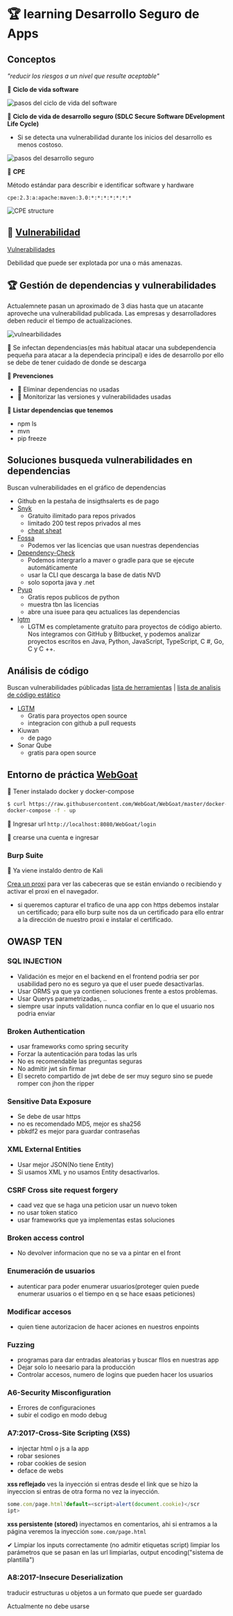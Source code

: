 # 🏆 learning Desarrollo Seguro de Apps

## Conceptos

_"reducir los riesgos a un nivel que resulte aceptable"_

🦜 **Ciclo de vida software**

![pasos del ciclo de vida del software](img/ciclo-vida-soft.png)

🦜 **Ciclo de vida de desarrollo seguro (SDLC Secure Software DEvelopment Life Cycle)**

- Si se detecta una vulnerabilidad durante los inicios del desarrollo es menos costoso.

![pasos del desarrollo seguro](img/ciclo-desarrollo-seguro.png)

🦜 **CPE**

Método estándar para describir e identificar software y hardware

```
cpe:2.3:a:apache:maven:3.0:*:*:*:*:*:*:*
```

![CPE structure](img/cpe-structure.png)

## 🦜 **[Vulnerabilidad](https://github.com/jhonPariona/_learn-pentesting/blob/master/scanning.md#-vulnerabilidades)**

[Vulnerabilidades](https://github.com/jhonPariona/_learn-pentesting/blob/master/scanning.md#-vulnerabilidades)

Debilidad que puede ser explotada por una o más amenazas.

## 🏆 Gestión de dependencias y vulnerabilidades

Actualemnete pasan un aproximado de 3 dias hasta que un atacante aproveche una vulnerabilidad
publicada. Las empresas y desarrolladores deben reducir el tiempo de actualizaciones.

![vulnearbilidades](img/Ciclo-dependencias-vulnerables.png)

🦜 Se infectan dependencias(es más habitual atacar una subdependencia pequeña
para atacar a la dependecia principal) e ides de desarrollo por ello se debe
de tener cuidado de donde se descarga

🐧 **Prevenciones**

- 🦜 Eliminar dependencias no usadas
- 🦜 Monitorizar las versiones y vulnerabilidades usadas

🐧 **Listar dependencias que tenemos**

- npm ls
- mvn
- pip freeze

## **Soluciones busqueda vulnerabilidades en dependencias**

Buscan vulnerabilidades en el gráfico de dependencias

- Github en la pestaña de insigthsalerts es de pago
- [Snyk](https://snyk.io/plans/)
  - Gratuito ilimitado para repos privados
  - limitado 200 test repos privados al mes
  - [cheat sheat](https://res.cloudinary.com/snyk/image/upload/v1551195097/Snyk_CLI_Cheat_Sheet.pdf)
- [Fossa](https://fossa.com/pricing/)
  - Podemos ver las licencias que usan nuestras dependencias
- [Dependency-Check](https://owasp.org/www-project-dependency-check/)
  - Podemos intergrarlo a maver o gradle para que se ejecute automáticamente
  - usar la CLI que descarga la base de datis NVD
  - solo soporta java y .net
- [Pyup](https://pyup.io/)
  - Gratis repos publicos de python
  - muestra tbn las licencias
  - abre una isuee para qeu actualices las dependencias
- [lgtm](https://lgtm.com/)
  - LGTM es completamente gratuito para proyectos de código abierto. Nos integramos con GitHub y Bitbucket, y podemos analizar proyectos escritos en Java, Python, JavaScript, TypeScript, C #, Go, C y C ++.

## **Análisis de código**

Buscan vulnerabilidades públicadas [lista de herramientas](https://owasp.org/www-community/Source_Code_Analysis_Tools) |
[lista de analisis de código estático](https://github.com/analysis-tools-dev/static-analysis)

- [LGTM](https://lgtm.com/)
  - Gratis para proyectos open source
  - integracion con github a pull requests
- Kiuwan
  - de pago
- Sonar Qube
  - gratis para open source

## Entorno de práctica [WebGoat](https://github.com/WebGoat/WebGoat)

🦜 Tener instalado docker y docker-compose

```bash
$ curl https://raw.githubusercontent.com/WebGoat/WebGoat/master/docker-compose.yml |
docker-compose -f - up
```

🦜 Ingresar url `http://localhost:8080/WebGoat/login`

🦜 crearse una cuenta e ingresar

### Burp Suite

🦜 Ya viene instaldo dentro de Kali

[Crea un proxi](https://docs.google.com/presentation/d/1EF2_YMJFK8c0dIIST0ovcp32x9YRdETE/edit#slide=id.p1) para ver las cabeceras que se están enviando o recibiendo y activar el proxi en el navegador.

- si queremos capturar el trafico de una app con https debemos instalar un certificado; para ello burp suite nos da un certificado para ello entrar a la dirección de nuestro proxi e instalar el certificado.

## OWASP TEN

### SQL INJECTION

- Validación es mejor en el backend en el frontend podria ser por usabilidad pero no es seguro ya que el user puede desactivarlas.
- Usar ORMS ya que ya contienen soluciones frente a estos problemas.
- Usar Querys parametrizadas, ..
- siempre usar inputs validation nunca confiar en lo que el usuario nos podria enviar

### Broken Authentication

- usar frameworks como spring security
- Forzar la autenticación para todas las urls
- No es recomendable las preguntas seguras
- No admitir jwt sin firmar
- El secreto compartido de jwt debe de ser muy seguro sino se puede romper con jhon the ripper

### Sensitive Data Exposure

- Se debe de usar https
- no es recomendado MD5, mejor es sha256
- pbkdf2 es mejor para guardar contraseñas

### XML External Entities

- Usar mejor JSON(No tiene Entity)
- Si usamos XML y no usamos Entity desactivarlos.

### CSRF Cross site request forgery

- caad vez que se haga una peticion usar un nuevo token
- no usar token statico
- usar frameworks que ya implementas estas soluciones

### Broken access control

- No devolver informacion que no se va a pintar en el front

### Enumeración de usuarios

- autenticar para poder enumerar usuarios(proteger quien puede enumerar usuarios o el tiempo en q se hace esaas peticiones)

### Modificar accesos

- quien tiene autorizacion de hacer aciones en nuestros enpoints

### Fuzzing

- programas para dar entradas aleatorias y buscar fllos en nuestras app
- Dejar solo lo neesario para la producción
- Controlar accesos, numero de logins que pueden hacer los usuarios

### A6-Security Misconfiguration

- Errores de configuraciones
- subir el codigo en modo debug

### A7:2017-Cross-Site Scripting (XSS)

- injectar html o js a la app
- robar sesiones
- robar cookies de sesion
- deface de webs

**xss reflejado** ves la inyección si entras desde el link que se hizo la inyeccion si entras de otra forma no vez la inyección.

```javascript
some.com/page.html?default=<script>alert(document.cookie)</scr
ipt>
```

**xss persistente (stored)** inyectamos en comentarios, ahi si entramos a la página veremos la inyección
`some.com/page.html`

✔ Limpiar los inputs correctamente (no admitir etiquetas script) limpiar los parámetros que se pasan en las url limpiarlas, output encoding("sistema de plantilla")

### A8:2017-Insecure Deserialization

traducir estructuras u objetos a un formato que
puede ser guardado

Actualmente no debe usarse
